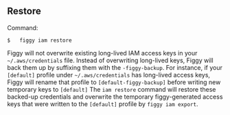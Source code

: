 ## Restore

Command:

    $   figgy iam restore
    

Figgy will not overwrite existing long-lived IAM access keys in your `~/.aws/credentials` file. Instead of overwriting 
long-lived keys, Figgy will back them up by suffixing them with the `-figgy-backup`. For instance, if your `[default]`
profile under `~/.aws/credentials` has long-lived access keys, Figgy will rename that profile to `[default-figgy-backup]`
before writing new temporary keys to `[default]` The `iam restore` command will restore these backed-up 
credentials and overwrite the temporary figgy-generated access keys that were written to the `[default]` 
profile by `figgy iam export`. 